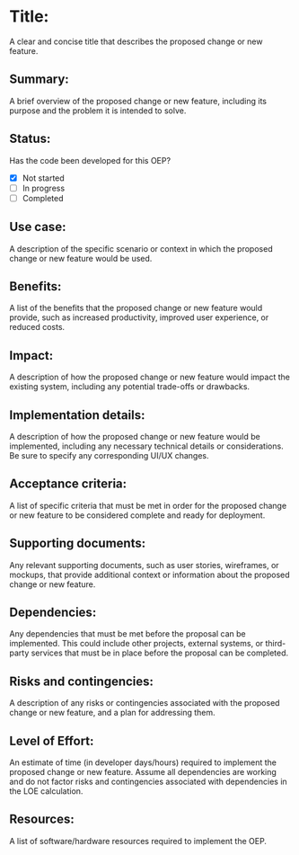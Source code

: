 # Title: 
A clear and concise title that describes the proposed change or new feature.

## Summary: 
A brief overview of the proposed change or new feature, including its purpose and the problem it is intended to solve.

## Status:
Has the code been developed for this OEP?
- [X] Not started
- [ ] In progress
- [ ] Completed

## Use case: 
A description of the specific scenario or context in which the proposed change or new feature would be used.

## Benefits: 
A list of the benefits that the proposed change or new feature would provide, such as increased productivity, improved user experience, or reduced costs.

## Impact: 
A description of how the proposed change or new feature would impact the existing system, including any potential trade-offs or drawbacks.

## Implementation details: 
A description of how the proposed change or new feature would be implemented, including any necessary technical details or considerations. Be sure to specify any corresponding UI/UX changes.

## Acceptance criteria: 
A list of specific criteria that must be met in order for the proposed change or new feature to be considered complete and ready for deployment.

## Supporting documents: 
Any relevant supporting documents, such as user stories, wireframes, or mockups, that provide additional context or information about the proposed change or new feature.

## Dependencies: 
Any dependencies that must be met before the proposal can be implemented. This could include other projects, external systems, or third-party services that must be in place before the proposal can be completed.

## Risks and contingencies: 
A description of any risks or contingencies associated with the proposed change or new feature, and a plan for addressing them.

## Level of Effort: 
An estimate of time (in developer days/hours) required to implement the proposed change or new feature. Assume all dependencies are working and do not factor risks and contingencies associated with dependencies in the LOE calculation.

## Resources: 
A list of software/hardware resources required to implement the OEP.
